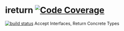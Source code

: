 # ireturn [![Code Coverage](https://coveralls.io/repos/github/butuzov/ireturn/badge.svg?branch=main&t=gh38Zs)](https://coveralls.io/github/butuzov/ireturn?branch=main)
[![build status](https://github.com/butuzov/ireturn/actions/workflows/main.yaml/badge.svg?branch=main)]()
Accept Interfaces, Return Concrete Types
